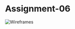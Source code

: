 # Assignment-06


![Wireframes](https://user-images.githubusercontent.com/72778213/99456463-517e1400-28de-11eb-8b5d-40849386bcd6.jpg)
